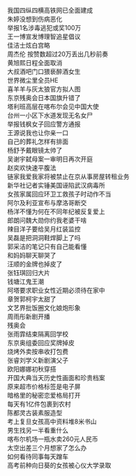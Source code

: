 我国四纵四横高铁网已全面建成  
朱婷没想到伤病恶化  
举报1名涉毒逃犯或奖100万  
王一博宣发博理智追星倡议  
佳洁士炫白宫略  
周杰伦 按赞数超过20万丢出几秒前奏  
黄旭熙日程全面取消  
大叔酒吧门口猥亵醉酒女生  
世界微尘里全员HE  
喜羊羊与灰太狼官方拟人图  
东京残奥会日本国旗升错了  
塔利班高层在喀布尔会见中国大使  
台州一小区下水道发现无名女尸  
举报钱枫女子回应警方通报  
王源说我也让你亲一口  
自己的葬礼怎样有排面  
杨舒予戴眼镜太帅了  
吴谢宇弑母案一审明日再次开庭  
赵奕欢快速平腹法  
链家我爱我家将被禁止在京从事房屋转租业务  
新华社记者实锤美国诬陷武汉病毒所  
女孩家属回应环卫工救孩子时动作不当  
阿尔及利亚宣布与摩洛哥断交  
杨洋不懂为何在不同年纪被反复爱上  
郎朗问魏大勋你约我老婆干啥  
辣目洋子要给吴月红装监控  
吴磊是把洞洞鞋焊脚上了吗  
郭采洁的笔记只有自己能看懂  
和妈妈聊天聊哭了  
汪顺的金牌也掉皮了  
张钰琪回归大片  
钱塘江鬼王潮  
阿塔要求职业女性近期必须待在家中  
章贺郭柯宇太甜了  
文艺界批饭圈文化娘炮形象  
周雨彤新剧开播  
残奥会  
张雨霏结束隔离回学校  
东京奥组委回应奖牌掉皮  
烧烤外卖按串收打包费  
张睿刘学义新剧演父子  
欧阳娜娜初秋穿搭  
开国大典当天历史性画面和珍贵档案  
原来超市价格标签是电子屏  
暗格里的秘密恋爱格局打开  
每天有1亿件包裹到农村  
陈都灵古装素服造型  
考上复旦女孩高中资料堆8米书山  
男生找另一半看重什么  
喀布尔机场一瓶水卖260元人民币  
太空出差三个月想家了怎么办  
如何看待同事每天蹭车  
高考前种向日葵的女孩被心仪大学录取  
